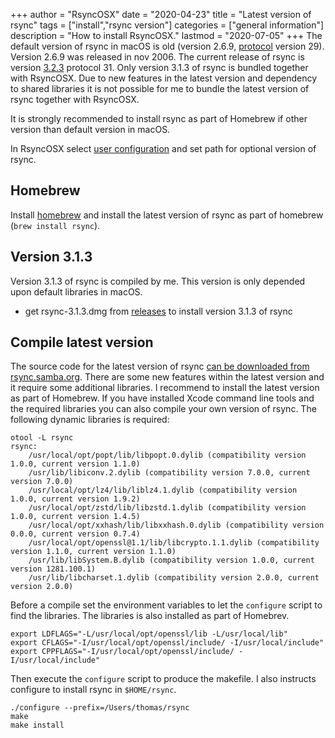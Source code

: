 +++
author = "RsyncOSX"
date = "2020-04-23"
title =  "Latest version of rsync"
tags = ["install","rsync version"]
categories = ["general information"]
description = "How to install RsyncOSX."
lastmod = "2020-07-05"
+++
The default version of rsync in macOS is old (version 2.6.9, [protocol](https://rsync.samba.org/how-rsync-works.html) version 29). Version 2.6.9 was released in nov 2006. The current release of rsync is version [3.2.3](https://download.samba.org/pub/rsync/NEWS) protocol 31. Only version 3.1.3 of rsync is bundled together with RsyncOSX. Due to new features in the latest version and dependency to shared libraries it is not possible for me to bundle the latest version of rsync together with RsyncOSX.

It is strongly recommended to install rsync as part of Homebrew if other version than default version in macOS.

In RsyncOSX select [user configuration](/post/userconfiguration/) and set path for optional version of rsync.

## Homebrew

Install [homebrew](https://brew.sh/) and install the latest version of rsync as part of homebrew (`brew install rsync`).

## Version 3.1.3

Version 3.1.3 of rsync is compiled by me. This version is only depended upon default libraries in macOS.

- get rsync-3.1.3.dmg from [releases](https://github.com/rsyncOSX/RsyncOSX/releases) to install version 3.1.3 of rsync

## Compile latest version

The source code for the latest version of rsync [can be downloaded from rsync.samba.org](https://rsync.samba.org/). There are some new features within the latest version and it require some additional libraries. I recommend to install the latest version as part of Homebrew. If you have installed Xcode command line tools and the required libraries you can also compile your own version of rsync. The following dynamic libraries is required:

```
otool -L rsync
rsync:
	/usr/local/opt/popt/lib/libpopt.0.dylib (compatibility version 1.0.0, current version 1.1.0)
	/usr/lib/libiconv.2.dylib (compatibility version 7.0.0, current version 7.0.0)
	/usr/local/opt/lz4/lib/liblz4.1.dylib (compatibility version 1.0.0, current version 1.9.2)
	/usr/local/opt/zstd/lib/libzstd.1.dylib (compatibility version 1.0.0, current version 1.4.5)
	/usr/local/opt/xxhash/lib/libxxhash.0.dylib (compatibility version 0.0.0, current version 0.7.4)
	/usr/local/opt/openssl@1.1/lib/libcrypto.1.1.dylib (compatibility version 1.1.0, current version 1.1.0)
	/usr/lib/libSystem.B.dylib (compatibility version 1.0.0, current version 1281.100.1)
	/usr/lib/libcharset.1.dylib (compatibility version 2.0.0, current version 2.0.0)
  ```

Before a compile set the environment variables to let the `configure` script to find the libraries. The libraries is also installed as part of Homebrev.

```
export LDFLAGS="-L/usr/local/opt/openssl/lib -L/usr/local/lib"
export CFLAGS="-I/usr/local/opt/openssl/include/ -I/usr/local/include"
export CPPFLAGS="-I/usr/local/opt/openssl/include/ -I/usr/local/include"
```

Then execute the `configure` script to produce the makefile. I also instructs configure to install rsync in `$HOME/rsync`.

```
./configure --prefix=/Users/thomas/rsync
make
make install
```
